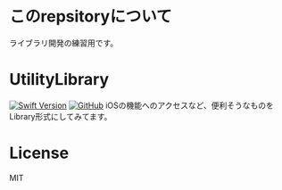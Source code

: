 # このrepsitoryについて
ライブラリ開発の練習用です。


# UtilityLibrary
[![Swift Version](https://img.shields.io/badge/Swift-5.0-F16D39.svg)](https://developer.apple.com/swift)
[![GitHub](https://img.shields.io/github/license/shtnkgm/ImageTransition.svg)](https://github.com/shtnkgm/ImageTransition/blob/master/LICENSE)
iOSの機能へのアクセスなど、便利そうなものをLibrary形式にしてみてます。

# License
MIT
